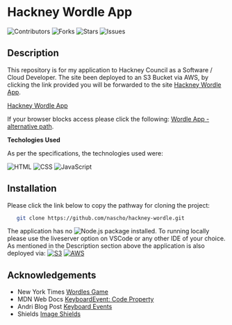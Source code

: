 # Hackney Wordle App

![Contributors](https://img.shields.io/github/contributors/nascho/hackney-wordle?style=plastic) ![Forks](https://img.shields.io/github/forks/nascho/hackney-wordle) ![Stars](https://img.shields.io/github/stars/nascho/hackney-wordle) ![Issues](https://img.shields.io/github/issues/nascho/hackney-wordle)


## Description 

This repository is for my application to Hackney Council as a Software / Cloud Developer. 
The site been deployed to an S3 Bucket via AWS, by clicking the link provided you will be forwarded to the site [Hackney Wordle App](http://hackney-wordle.s3-website.eu-west-2.amazonaws.com "Go to Wordle Application").


<a href="http://hackney-wordle.s3-website.eu-west-2.amazonaws.com" target="blank">Hackney Wordle App</a>

If your browser blocks access please click the following: [Wordle App - alternative path]( https://hackney-wordle.s3.eu-west-2.amazonaws.com/index.html).


__Techologies Used__ 

As per the specifications, the technologies used were:

![HTML](https://img.shields.io/badge/-HTML-orange?style=flat-square&logo=html5&logoColor=white) ![CSS](https://img.shields.io/badge/-CSS-blue?style=flat-square&logo=css3&logoColor=white) ![JavaScript](https://img.shields.io/badge/-JavaScript-yellow?style=flat-square&logo=javascript&logoColor=white)




## Installation 

Please click the link below to copy the pathway for cloning the project:

```sh
   git clone https://github.com/nascho/hackney-wordle.git
```

The application has no ![Node.js](https://img.shields.io/badge/-Node.js-339933?style=flat-square&logo=node.js&logoColor=white) package installed. 
To running locally please use the liveserver option on VSCode or any other IDE of your choice.
As mentioned in the Description section above the application is also deployed via: 
[![S3](https://img.shields.io/badge/S3-Amazon%20S3-232f3e?logo=amazon-s3&logoColor=ffffff&style=for-the-badge)](https://aws.amazon.com/s3/) [![AWS](https://img.shields.io/badge/AWS-Amazon%20Web%20Services-232f3e?logo=amazon-aws&logoColor=ffffff&style=for-the-badge)](https://aws.amazon.com/)

## Acknowledgements

* New York Times [Wordles Game](https://www.nytimes.com/games/wordle/index.html)
* MDN Web Docs [KeyboardEvent: Code Property](https://developer.mozilla.org/en-US/docs/Web/API/KeyboardEvent/code)
* Andri Blog Post [Keyboard Events](https://blog.andri.co/022-should-i-use-ecode-or-ekey-when-handling-keyboard-events/)
* Shields [Image Shields](https://shields.io/)

